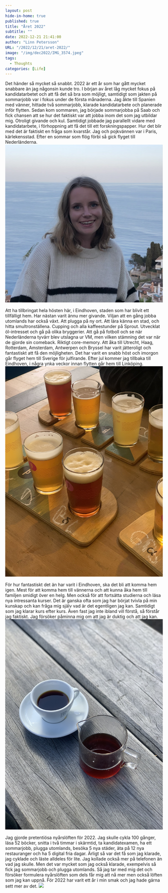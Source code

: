 ```yaml
---
layout: post
hide-in-home: true
published: true
title: "Året 2022"
subtitle: ""
date: 2022-12-21 21:41:00
author: "Linn Petersson"
URL: "/2022/12/21/aret-2022/"
image: "/img/dec2022/IMG_3574.jpeg"
tags:
  - Thoughts
categories: [Life]
---
```


Det händer så mycket så snabbt. 2022 är ett år som har gått mycket snabbare än jag någonsin kunde tro. I början av året låg mycket fokus på kandidatarbetet och att få det så bra som möjligt, samtidigt som jakten på sommarjobb var i fokus under de första månaderna. Jag åkte till Spanien med vänner, hittade två sommarjobb, klarade kandidatarbete och planerade inför flytten. Sedan kom sommaren, jag började sommarjobba på Saab och fick chansen att se hur det faktiskt var att jobba inom det som jag utbildar mig. Otroligt givande och kul. Samtidigt jobbade jag parallellt vidare med kandidatarbete, i förhoppning att få det till ett forskningspapper. Hur det blir med det är faktiskt en fråga som kvarstår. Jag och pojkvännen var i Paris, kärlekensstad. Efter en sommar som flög förbi så gick flyget till Nederländerna.
![](/img/dec2022/IMG_2466_Original.jpeg)

Att ha tillbringat hela hösten här, i Eindhoven, staden som har blivit ett tillfälligt hem. Har nästan varit ännu mer givande. Viljan att en gång jobba utomlands har också växt. Att plugga på ny ort. Att lära känna en stad, och hitta smultronställena. Cupping och alla kaffeestunder på Sprout. Utvecklat öl-intresset och gå på olika bryggerier. Att gå på fotboll och se när Nederländerna tyvärr blev utslagna ur VM, men vilken stämning det var när de gjorde sin comeback. Riktigt core-memory. Att åka till Utrecht, Haag, Rotterdam, Amsterdam, Antwerpen och Bryssel har varit jätteroligt och fantastiskt att få den möjligheten. Det har varit en snabb höst och imorgon går flyget hem till Sverige för julfirande. Efter jul kommer jag tillbaka till Eindhoven, i några ynka veckor innan flytten går hem till Linköping.
![](/img/dec2022/IMG_2716.jpeg)

För hur fantastiskt det än har varit i Eindhoven, ska det bli att komma hem igen. Mest för att komma hem till vännerna och att kunna åka hem till familjen smidigt över en helg. Men också för att fortsätta studierna och läsa nya intressanta kurser. Det är ganska ofta som jag har börjat tvivla på min kunskap och kan fråga mig själv vad är det egentligen jag kan. Samtidigt som jag klarar kurs efter kurs. Även fast jag inte ibland vill förstå, så förstår jag faktiskt. Jag försöker påminna mig om att jag är duktig och att jag kan.
![](/img/dec2022/IMG_2792.jpeg)

Jag gjorde pretentiösa nyårslöften för 2022. Jag skulle cykla 100 gånger, läsa 52 böcker, snitta i två timmar i skärmtid, ta kandidatexamen, ha ett sommarjobb, plugga utomlands, besöka 5 nya städer, äta på 12 nya restauranger och ha 5 digital fria dagar. Ärligt så var det få som jag klarade, jag cyklade och läste alldeles för lite. Jag kollade också mer på telefonen än vad jag skulle. Men det var mycket som jag också klarade, exempelvis så fick jag sommarjobb och plugga utomlands. Så jag tar med mig det och försöker formulera nyårslöften som dels får mig att nå mer men också löften som jag kan uppnå. För 2022 har varit ett år i min smak och jag hade gärna sett mer av det.
![](/img/dec2022/IMG_3574.jpeg)

